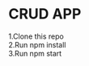 # CRUD APP

1.Clone this repo                                                                                                             
2.Run npm install                                                                                                                                                         
3.Run npm start

